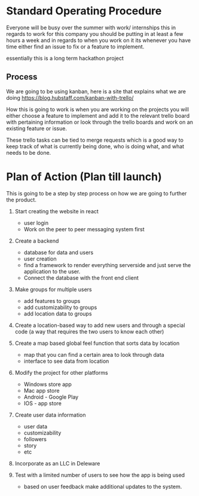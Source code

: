 # Standard Operating Procedure

Everyone will be busy over the summer with work/ internships this in regards to work for this company you should be putting in at least a few hours a week and in regards to when you work on it its whenever you have time either find an issue to fix or a feature to implement.

essentially this is a long term hackathon project

## Process
We are going to be using kanban, here is a site that explains what we are doing https://blog.hubstaff.com/kanban-with-trello/

How this is going to work is when you are working on the projects you will either choose a feature to implement and add it to the relevant trello board with pertaining information or look through the trello boards and work on an existing feature or issue.

These trello tasks can be tied to merge requests which is a good way to keep track of what is currently being done, who is doing what, and what needs to be done.

# Plan of Action (Plan till launch)
This is going to be a step by step process on how we are going to further the product.

1. Start creating the website in react
    * user login
    * Work on the peer to peer messaging system first
2. Create a backend
    * database for data and users
    * user creation
    * find a framework to render everything serverside and just serve the application to the user.
    * Connect the database with the front end client
3. Make groups for multiple users
    * add features to groups
    * add customizability to groups
    * add location data to groups
4. Create a location-based way to add new users and through a special code (a way that requires the two users to know each other)

5. Create a map based global feel function that sorts data by location
    * map that you can find a certain area to look through data
    * interface to see data from location
6. Modify the project for other platforms
    * Windows store app
    * Mac app store
    * Android - Google Play
    * IOS - app store
7. Create user data information
    * user data
    * customizability
    * followers
    * story
    * etc
8. Incorporate as an LLC in Deleware

9. Test with a limited number of users to see how the app is being used
    * based on user feedback make additional updates to the system.

